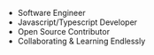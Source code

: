 - Software Engineer
- Javascript/Typescript Developer
- Open Source Contributor
- Collaborating & Learning Endlessly
